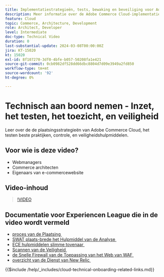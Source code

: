```yaml
---
title: Implementatiestrategieën, tests, bewaking en beveiliging voor Adobe Commerce Cloud
description: Meer informatie over de Adobe Commerce Cloud-implementatiestrategieën, -tests, -bewaking en -beveiliging.
feature: Cloud
topic: Commerce, Architecture, Development
role: Architect, Developer
level: Intermediate
doc-type: Technical Video
duration: 0
last-substantial-update: 2024-03-08T00:00:00Z
jira: KT-15020
kt: 15020
exl-id: 8f107270-3df0-4bfe-b057-50208fa1e421
source-git-commit: 0cb0982df528dd66dbc8804d7d09e3949a2fd850
workflow-type: tm+mt
source-wordcount: '92'
ht-degree: 0%

---
```


# Technisch aan boord nemen - Inzet, het testen, het toezicht, en veiligheid

Leer over de de plaatsingsstrategieën van Adobe Commerce Cloud, het testen beste praktijken, controle, en veiligheidshulpmiddelen.

## Voor wie is deze video?

- Webmanagers
- Commerce architecten
- Eigenaars van e-commercewebsite

## Video-inhoud

>[!VIDEO](https://video.tv.adobe.com/v/3432829?learn=on&captions=dut)

## Documentatie voor Experiencen League die in de video wordt vermeld

- [&#x200B; proces van de Plaatsing &#x200B;](https://experienceleague.adobe.com/docs/commerce-cloud-service/user-guide/develop/deploy/process.html?lang=nl-NL)
- [&#x200B; SWAT plaats-brede het Hulpmiddel van de Analyse &#x200B;](https://experienceleague.adobe.com/docs/commerce-operations/tools/site-wide-analysis-tool/intro.html?lang=nl-NL)
- [&#x200B; ECE hulpmiddelen slimme tovenaar &#x200B;](https://experienceleague.adobe.com/docs/commerce-cloud-service/user-guide/develop/deploy/smart-wizards.html?lang=nl-NL)
- [&#x200B; Scannen van de Veiligheid &#x200B;](https://experienceleague.adobe.com/docs/commerce-admin/systems/security/security-scan.html?lang=nl-NL)
- [&#x200B; de Snelle Firewall van de Toepassing van het Web van WAF &#x200B;](https://experienceleague.adobe.com/docs/commerce-cloud-service/user-guide/cdn/fastly-waf-service.html?lang=nl-NL)
- [&#x200B; overzicht van de Dienst van New Relic &#x200B;](https://experienceleague.adobe.com/docs/commerce-cloud-service/user-guide/monitor/new-relic/new-relic-service.html?lang=nl-NL)

{{$include /help/_includes/cloud-technical-onboarding-related-links.md}}
